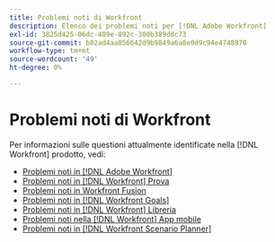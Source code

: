 ```yaml
---
title: Problemi noti di Workfront
description: Elenco dei problemi noti per [!DNL Adobe Workfront]
exl-id: 3825d425-06dc-409e-892c-300b389ddc73
source-git-commit: b02ad4aa856642d9b9849a6a8e0d9c94e4748970
workflow-type: tm+mt
source-wordcount: '49'
ht-degree: 0%

---
```


# Problemi noti di Workfront

Per informazioni sulle questioni attualmente identificate nella [!DNL Workfront] prodotto, vedi:

* [Problemi noti in [!DNL Adobe Workfront]](newworkfrontexperience.md)
* [Problemi noti in [!DNL Workfront] Prova](workfrontproof.md)
* [Problemi noti in Workfront Fusion](workfrontfusion.md)
* [Problemi noti in [!DNL Workfront Goals]](workfrontgoals.md)
* [Problemi noti in [!DNL Workfront] Libreria](workfrontlibrary.md)
* [Problemi noti nella [!DNL Workfront] App mobile](workfrontmobile.md)
* [Problemi noti in [!DNL Workfront Scenario Planner]](workfrontscenarioplanner.md)
